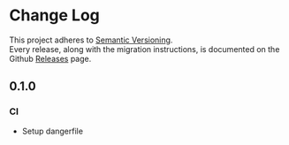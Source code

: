 # Change Log

This project adheres to [Semantic Versioning](http://semver.org/).  
Every release, along with the migration instructions, is documented on the Github [Releases](https://github.com/onluiz/penknife-js/releases) page.

## 0.1.0

### CI
* Setup dangerfile